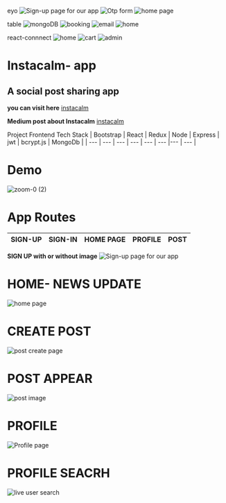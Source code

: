 

eyo
![Sign-up page for our app](https://firebasestorage.googleapis.com/v0/b/fir-login-react-66d68.appspot.com/o/images%2Feyo.PNG?alt=media&token=c227a9f0-e814-4943-ac72-13e6a07cc1bc)
![Otp form](https://firebasestorage.googleapis.com/v0/b/fir-login-react-66d68.appspot.com/o/images%2Feyo2.PNG?alt=media&token=fc0658a9-ff5f-4e72-ace5-f3793ad3b613)
![home page](https://firebasestorage.googleapis.com/v0/b/fir-login-react-66d68.appspot.com/o/images%2Feyo3.PNG?alt=media&token=e8c643fa-61b3-4b45-84bb-cecab34ef69e)


table
![mongoDB](https://firebasestorage.googleapis.com/v0/b/fir-login-react-66d68.appspot.com/o/images%2Fmongo.PNG?alt=media&token=3bfecc97-97e3-4528-94b3-9a06e83008eb)
![booking](https://firebasestorage.googleapis.com/v0/b/fir-login-react-66d68.appspot.com/o/images%2Fshwarma.PNG?alt=media&token=e0f5f20d-5d37-4a1a-acd7-e30bd6ea8686)
![email](https://firebasestorage.googleapis.com/v0/b/fir-login-react-66d68.appspot.com/o/images%2Fshwarma2.PNG?alt=media&token=9e30d30d-2d18-40c4-a35f-ff033b650f20%22)
![home](https://firebasestorage.googleapis.com/v0/b/fir-login-react-66d68.appspot.com/o/images%2Fshwarma1.PNG?alt=media&token=8336825a-31c4-455c-9135-de073aae8669)

react-connnect
![home](https://firebasestorage.googleapis.com/v0/b/fir-login-react-66d68.appspot.com/o/images%2Freact%20connect.PNG?alt=media&token=2a42eb53-3857-4885-873d-7eaf5584c281%22)
![cart](https://firebasestorage.googleapis.com/v0/b/fir-login-react-66d68.appspot.com/o/images%2Freact%20connect2.PNG?alt=media&token=53c6193b-8302-47b7-9610-f248e03bb7d0%22)
![admin](https://firebasestorage.googleapis.com/v0/b/fir-login-react-66d68.appspot.com/o/images%2Freactconnect.PNG?alt=media&token=0e2e7695-03e7-4c29-b4c0-d0d0d75fc34f%22)

# Instacalm- app

## A social post sharing app


**you can visit here** [instacalm](https://instacalm-app.vercel.app)

**Medium post about Instacalm** [instacalm](https://medium.com/@ahmedshaf02/share-your-post-here-on-instacalm-4c4d99ec738f)

Project Frontend Tech Stack
| Bootstrap | React |  Redux | Node | Express | jwt  | bcrypt.js  |  MongoDb |
| --- | --- | --- | --- | --- | --- |--- | --- |

# Demo 


![zoom-0 (2)](https://user-images.githubusercontent.com/59289789/89720149-1174d000-d984-11ea-8bdf-e2efefc4b6da.gif)



# App Routes

| SIGN-UP |  SIGN-IN | HOME PAGE | PROFILE | POST |
| --- | --- | --- | --- | --- |

 
 **SIGN UP with or without image**
![Sign-up page for our app](https://firebasestorage.googleapis.com/v0/b/fir-login-react-66d68.appspot.com/o/images%2Finstacalm%201.PNG?alt=media&token=d12f9dbf-9689-4e78-8e9d-b9c9798f47bd)



# HOME- NEWS UPDATE
![home page](https://firebasestorage.googleapis.com/v0/b/fir-login-react-66d68.appspot.com/o/images%2Finstacalm6.PNG?alt=media&token=92899ee2-c310-4482-ad88-e3babc6a509c)

# CREATE POST
![post create page](https://firebasestorage.googleapis.com/v0/b/fir-login-react-66d68.appspot.com/o/images%2Fhome%20page.PNG?alt=media&token=47b235b2-1870-400e-839e-654cc32ec8b6)

# POST APPEAR
![post image ](https://firebasestorage.googleapis.com/v0/b/fir-login-react-66d68.appspot.com/o/images%2Finstacalm%202.PNG?alt=media&token=735ae9b7-0c30-4d12-adf5-beb93299b53b%22)

# PROFILE

![Profile page](https://firebasestorage.googleapis.com/v0/b/fir-login-react-66d68.appspot.com/o/images%2Finstacalm%208.PNG?alt=media&token=5b4978c4-b1b2-4eaa-8f0d-baafb9fbaabe)


# PROFILE SEACRH

![live user search ](https://firebasestorage.googleapis.com/v0/b/fir-login-react-66d68.appspot.com/o/images%2Finstacalm10.PNG?alt=media&token=43640ed1-ca1d-4ef8-a006-e1976ca305a8)


